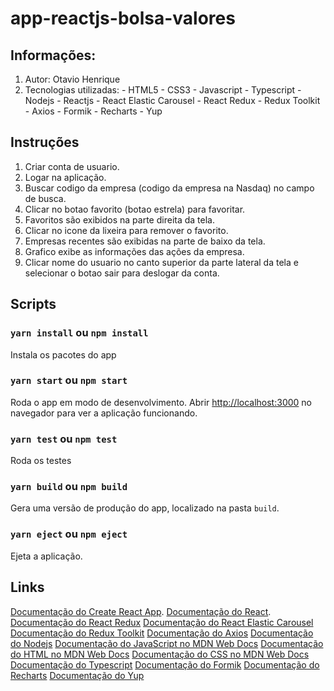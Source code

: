 # app-reactjs-bolsa-valores

## Informações:
  1. Autor: Otavio Henrique
  2. Tecnologias utilizadas:
    - HTML5
    - CSS3
    - Javascript
    - Typescript
    - Nodejs
    - Reactjs
    - React Elastic Carousel
    - React Redux
    - Redux Toolkit
    - Axios
    - Formik
    - Recharts
    - Yup

## Instruções
  1. Criar conta de usuario.
  2. Logar na aplicação.
  3. Buscar codigo da empresa (codigo da empresa na Nasdaq) no campo de busca.
  4. Clicar no botao favorito (botao estrela) para favoritar.
  5. Favoritos são exibidos na parte direita da tela.
  6. Clicar no icone da lixeira para remover o favorito.
  7. Empresas recentes são exibidas na parte de baixo da tela.
  8. Grafico exibe as informações das ações da empresa.
  9. Clicar nome do usuario no canto superior da parte lateral da tela e selecionar o botao sair para deslogar da conta.

## Scripts
### `yarn install` ou `npm install`
  Instala os pacotes do app
### `yarn start` ou `npm start`
  Roda o app em modo de desenvolvimento.
  Abrir [http://localhost:3000](http://localhost:3000) no navegador para ver a aplicação funcionando.
### `yarn test` ou `npm test`
  Roda os testes
### `yarn build` ou `npm build`
  Gera uma versão de produção do app, localizado na pasta `build`.
### `yarn eject` ou `npm eject`
  Ejeta a aplicação.

## Links
  [Documentação do Create React App](https://facebook.github.io/create-react-app/docs/getting-started).
  [Documentação do React](https://reactjs.org/docs/getting-started.html).
  [Documentação do React Redux](https://react-redux.js.org/introduction/getting-started)
  [Documentação do React Elastic Carousel](https://sag1v.github.io/react-elastic-carousel/)
  [Documentação do Redux Toolkit](https://redux-toolkit.js.org/introduction/getting-started)
  [Documentação do Axios](https://axios-http.com/docs/intro)
  [Documentação do Nodejs](https://nodejs.org/en/docs/)
  [Documentação do JavaScript no MDN Web Docs](https://developer.mozilla.org/pt-BR/docs/Web/JavaScript)
  [Documentação do HTML no MDN Web Docs](https://developer.mozilla.org/pt-BR/docs/Web/HTML)
  [Documentação do CSS no MDN Web Docs](https://developer.mozilla.org/pt-BR/docs/Web/CSS)
  [Documentação do Typescript](https://www.typescriptlang.org/docs/)
  [Documentação do Formik](https://formik.org/docs/overview)
  [Documentação do Recharts](https://recharts.org/en-US/guide)
  [Documentação do Yup](https://github.com/jquense/yup)
